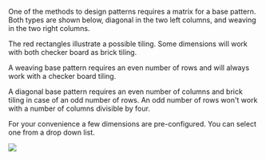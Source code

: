 One of the methods to design patterns requires a matrix for a base pattern.
Both types are shown below, diagonal in the two left columns, and weaving in the two right columns. 

The red rectangles illustrate a possible tiling.
Some dimensions will work with both checker board as brick tiling.

A weaving base pattern requires an even number of rows and
will always work with a checker board tiling.

A diagonal base pattern requires an even number of columns
and brick tiling in case of an odd number of rows.
An odd number of rows won't work with a number of columns divisible by four.

For your convenience a few dimensions are pre-configured.
You can select one from a drop down list.

![](https://raw.githubusercontent.com/wiki/d-bl/GroundForge/images/base-patterns.png)